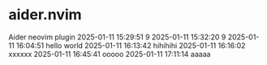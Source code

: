 # aider.nvim

Aider neovim plugin
2025-01-11 15:29:51 9
2025-01-11 15:32:20 9
2025-01-11 16:04:51 hello world
2025-01-11 16:13:42 hihihihi
2025-01-11 16:16:02 xxxxxx
2025-01-11 16:45:41 ooooo
2025-01-11 17:11:14 aaaaa
